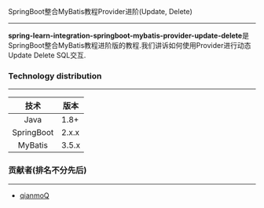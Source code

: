 SpringBoot整合MyBatis教程Provider进阶(Update, Delete)

---

**spring-learn-integration-springboot-mybatis-provider-update-delete**是SpringBoot整合MyBatis教程进阶版的教程.我们讲诉如何使用Provider进行动态Update Delete SQL交互.

### Technology distribution

---

|技术|版本|
|:---:|---|
|Java|1.8+|
|SpringBoot|2.x.x|
|MyBatis|3.5.x|

### 贡献者(排名不分先后)

---

- [qianmoQ](https://github.com/qianmoQ)
